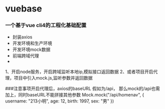 # vuebase
### 一个基于vue cli4的工程化基础配置
-  封装axios
-  开发环境和生产环境
-  开发环境mock数据
-  前端跨域代理
-
1、开启node服务，开启跨域监听本地ip,模拟接口返回数据
2、或者项目开启代理，项目中引入mock.js,监听参数并返回数据

###注意事项开启代理后，axios的baseURL 假如为/api，
那么mock的/api也需加上，同时baseURL不能拼接其他参数
Mock.mock("/api/homenav", {
    username: "213小明",
    age: 12,
    birth: 1997,
    sex: "男"
})
